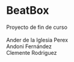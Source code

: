 <h1>BeatBox</h1>
Proyecto de fin de curso
<br>
<br>
Ander de la Iglesia Perex<br>
Andoni Fernández<br>
Clemente Rodriguez
